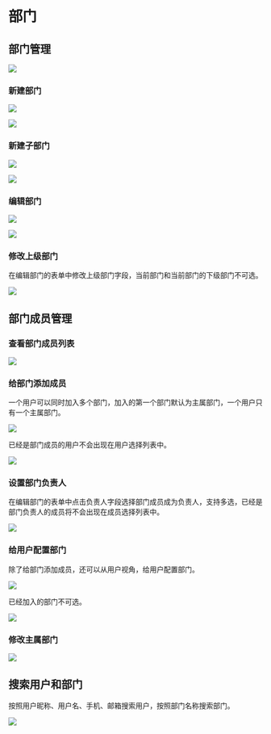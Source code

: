 # 部门

## 部门管理

![](https://static-docs.nocobase.com/a6eb94a5cc85a6c7b310f33173a5259d.png)

### 新建部门

![](https://static-docs.nocobase.com/4857910991ae374b63251cee99511e93.png)

![](https://static-docs.nocobase.com/0cd13d99dcd21ced0bb1683557f0b76b.png)

### 新建子部门

![](https://static-docs.nocobase.com/0be8c7db8d12c23f6fe137e7ce23688a.png)

![](https://static-docs.nocobase.com/2db2fc2037ed383edd60117a46fc9dd0.png)

### 编辑部门

![](https://static-docs.nocobase.com/a147319577e5cc36b5862c1e511f6722.png)

![](https://static-docs.nocobase.com/f206f866753cf30ac78aadf4f76bad32.png)

### 修改上级部门

在编辑部门的表单中修改上级部门字段，当前部门和当前部门的下级部门不可选。

![](https://static-docs.nocobase.com/9d80ddf42f32c77186566ed8ada70128.png)

## 部门成员管理

### 查看部门成员列表

![](https://static-docs.nocobase.com/2aaf4d9bf55da105b5fca4e9f7e23ca7.png)

### 给部门添加成员

一个用户可以同时加入多个部门，加入的第一个部门默认为主属部门，一个用户只有一个主属部门。

![](https://static-docs.nocobase.com/60afd282f33b555e6fe0662b9da544cc.png)

已经是部门成员的用户不会出现在用户选择列表中。

![](https://static-docs.nocobase.com/6bcd93173c169973f970de35d2657993.png)

### 设置部门负责人

在编辑部门的表单中点击负责人字段选择部门成员成为负责人，支持多选，已经是部门负责人的成员将不会出现在成员选择列表中。

![](https://static-docs.nocobase.com/92970546cbd0aeb5a8b6a36da87583bd.png)

### 给用户配置部门

除了给部门添加成员，还可以从用户视角，给用户配置部门。

![](https://static-docs.nocobase.com/ca82a802012572e225570e8be93a4094.png)

已经加入的部门不可选。

![](https://static-docs.nocobase.com/70e16d17ee9c4b5d43f8a5e1c633b177.png)

### 修改主属部门

![](https://static-docs.nocobase.com/da92dd1e10268adcd35445e9f1dac771.png)

## 搜索用户和部门

按照用户昵称、用户名、手机、邮箱搜索用户，按照部门名称搜索部门。

![](https://static-docs.nocobase.com/2d71346a5400205b22436b4db331a9b8.png)

